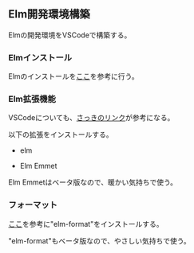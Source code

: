 ## Elm開発環境構築

Elmの開発環境をVSCodeで構築する。

### Elmインストール

Elmのインストールを[ここ](https://guide.elm-lang.jp/install.html)を参考に行う。

### Elm拡張機能

VSCodeについても、[さっきのリンク](https://guide.elm-lang.jp/install.html)が参考になる。

以下の拡張をインストールする。

+ elm

+ Elm Emmet

Elm Emmetはベータ版なので、暖かい気持ちで使う。

### フォーマット

[ここ](https://github.com/avh4/elm-format#visual-studio-code-installation)を参考に"elm-format"をインストールする。

"elm-format"もベータ版なので、やさしい気持ちで使う。
